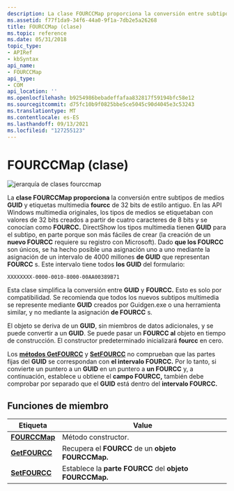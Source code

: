 ```yaml
---
description: La clase FOURCCMap proporciona la conversión entre subtipos de medios GUID y etiquetas multimedia fourcc de 32 bits de estilo antiguo.
ms.assetid: f77f1da9-34f6-44a0-9f1a-7db2e5a26268
title: FOURCCMap (clase)
ms.topic: reference
ms.date: 05/31/2018
topic_type:
- APIRef
- kbSyntax
api_name:
- FOURCCMap
api_type:
- COM
api_location: ''
ms.openlocfilehash: b9254986bebadeffafaa832817f59194bfc58e12
ms.sourcegitcommit: d75fc10b9f0825bbe5ce5045c90d4045e3c53243
ms.translationtype: MT
ms.contentlocale: es-ES
ms.lasthandoff: 09/13/2021
ms.locfileid: "127255123"
---
```

# <a name="fourccmap-class"></a>FOURCCMap (clase)

![jerarquía de clases fourccmap](images/fourcc01.png)

La **clase FOURCCMap proporciona** la conversión entre subtipos de medios **GUID** y etiquetas multimedia **fourcc** de 32 bits de estilo antiguo. En las API Windows multimedia originales, los tipos de medios se etiquetaban con valores de 32 bits creados a partir de cuatro caracteres de 8 bits y se conocían como **FOURCC.** DirectShow los tipos multimedia tienen **GUID** para el subtipo, en parte porque son más fáciles de crear (la creación de un **nuevo FOURCC** requiere su registro con Microsoft). Dado **que los FOURCC** son únicos, se ha hecho posible una asignación uno a uno mediante la asignación de un intervalo de 4000 millones **de GUID** que representan **FOURCC** s. Este intervalo tiene todos **los GUID** del formulario:

`XXXXXXXX-0000-0010-8000-00AA00389B71`

Esta clase simplifica la conversión entre **GUID** y **FOURCC.** Esto es solo por compatibilidad. Se recomienda que todos los nuevos subtipos multimedia se represente mediante **GUID** creados por Guidgen.exe o una herramienta similar, y no mediante la asignación **de FOURCC** s.

El objeto se deriva de un **GUID**, sin miembros de datos adicionales, y se puede convertir a un **GUID**. Se puede pasar un **FOURCC al** objeto en tiempo de construcción. El constructor predeterminado inicializará **fourcc** en cero.

Los [**métodos GetFOURCC**](fourccmap-getfourcc.md) y [**SetFOURCC**](fourccmap-setfourcc.md) no comprueban que las partes fijas del **GUID** se correspondan con **el intervalo FOURCC.** Por lo tanto, si convierte un puntero a un **GUID** en un puntero a **un FOURCC** y, a continuación, establece u obtiene el **campo FOURCC,** también debe comprobar por separado que el **GUID** está dentro del **intervalo FOURCC.**

## <a name="member-functions"></a>Funciones de miembro



| Etiqueta | Value |
|------------------------------------------|----------------------------------------------------------|
| [**FOURCCMap**](fourccmap-fourccmap.md) | Método constructor.                                      |
| [**GetFOURCC**](fourccmap-getfourcc.md) | Recupera el **FOURCC** de un **objeto FOURCCMap.**    |
| [**SetFOURCC**](fourccmap-setfourcc.md) | Establece la **parte FOURCC** del **objeto FOURCCMap.** |



 

 

 




